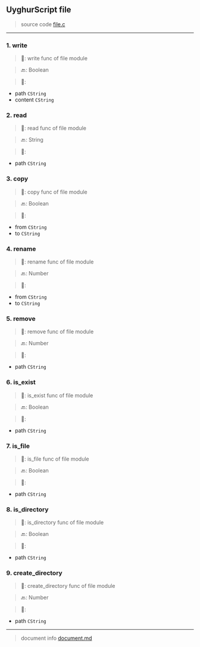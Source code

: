 
## UyghurScript file

> source code [file.c](../../uyghur/internals/file.c)
---

### 1. write

> 📝:  write func of file module

> 🔙: Boolean

> 🛒: 
* path  `CString`
* content  `CString`


### 2. read

> 📝:  read func of file module

> 🔙: String

> 🛒: 
* path  `CString`


### 3. copy

> 📝:  copy func of file module

> 🔙: Boolean

> 🛒: 
* from  `CString`
* to  `CString`


### 4. rename

> 📝:  rename func of file module

> 🔙: Number

> 🛒: 
* from  `CString`
* to  `CString`


### 5. remove

> 📝:  remove func of file module

> 🔙: Number

> 🛒: 
* path  `CString`


### 6. is_exist

> 📝:  is_exist func of file module

> 🔙: Boolean

> 🛒: 
* path  `CString`


### 7. is_file

> 📝:  is_file func of file module

> 🔙: Boolean

> 🛒: 
* path  `CString`


### 8. is_directory

> 📝:  is_directory func of file module

> 🔙: Boolean

> 🛒: 
* path  `CString`


### 9. create_directory

> 📝:  create_directory func of file module

> 🔙: Number

> 🛒: 
* path  `CString`


---
> document info [document.md](../README.md)
